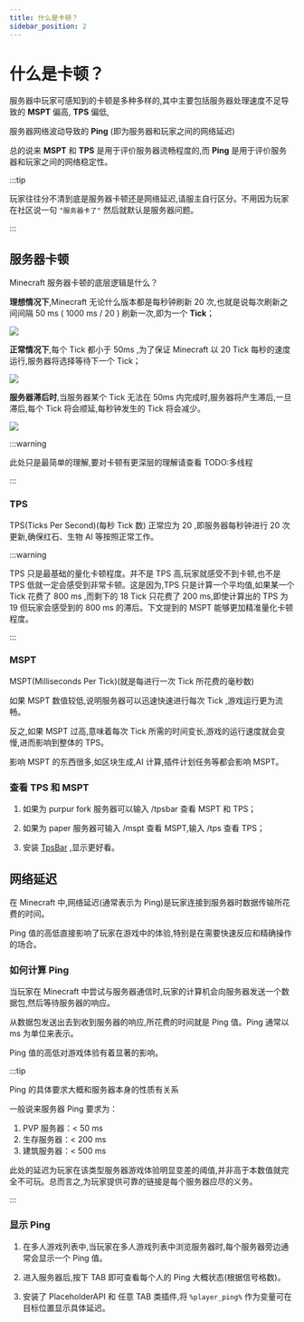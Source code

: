 ```yaml
---
title: 什么是卡顿？
sidebar_position: 2
---
```


# 什么是卡顿？

服务器中玩家可感知到的卡顿是多种多样的,其中主要包括服务器处理速度不足导致的 **MSPT** 偏高, **TPS** 偏低,

服务器网络波动导致的 **Ping** (即为服务器和玩家之间的网络延迟)

总的说来 **MSPT** 和 **TPS** 是用于评价服务器流畅程度的,而 **Ping** 是用于评价服务器和玩家之间的网络稳定性。

:::tip

玩家往往分不清到底是服务器卡顿还是网络延迟,请服主自行区分。不用因为玩家在社区说一句 `"服务器卡了"` 然后就默认是服务器问题。

:::

## 服务器卡顿

Minecraft 服务器卡顿的底层逻辑是什么？

**理想情况下**,Minecraft 无论什么版本都是每秒钟刷新 20 次,也就是说每次刷新之间间隔 50 ms ( 1000 ms / 20 ) 刷新一次,即为一个 **Tick**；

![](https://spark.lucko.me/docs/assets/images/ticks-lagging-0bec1e4f565281af7a643f94222df521.png)

**正常情况下**,每个 Tick 都小于 50ms ,为了保证 Minecraft 以 20 Tick 每秒的速度运行,服务器将选择等待下一个 Tick；

![](https://spark.lucko.me/docs/assets/images/ticks-with-sleeping-3b944bf10f5a21b16d1454f2d7fee434.png)

**服务器滞后时**,当服务器某个 Tick 无法在 50ms 内完成时,服务器将产生滞后,一旦滞后,每个 Tick 将会顺延,每秒钟发生的 Tick 将会减少。

![](https://spark.lucko.me/docs/assets/images/ticks-lagging-0bec1e4f565281af7a643f94222df521.png)

:::warning

此处只是最简单的理解,要对卡顿有更深层的理解请查看 TODO:多线程

:::

### TPS

TPS(Ticks Per Second)(每秒 Tick 数) 正常应为 20 ,即服务器每秒钟进行 20 次更新,确保红石、生物 AI 等按照正常工作。

:::warning

TPS 只是最基础的量化卡顿程度。并不是 TPS 高,玩家就感受不到卡顿,也不是 TPS 低就一定会感受到非常卡顿。这是因为,TPS 只是计算一个平均值,如果某一个 Tick 花费了 800 ms ,而剩下的 18 Tick 只花费了 200 ms,即使计算出的 TPS 为 19 但玩家会感受到的 800 ms 的滞后。下文提到的 MSPT 能够更加精准量化卡顿程度。

:::

### MSPT

MSPT(Milliseconds Per Tick)(就是每进行一次 Tick 所花费的毫秒数)

如果 MSPT 数值较低,说明服务器可以迅速快速进行每次 Tick ,游戏运行更为流畅。

反之,如果 MSPT 过高,意味着每次 Tick 所需的时间变长,游戏的运行速度就会变慢,进而影响到整体的 TPS。

影响 MSPT 的东西很多,如区块生成,AI 计算,插件计划任务等都会影响 MSPT。

### 查看 TPS 和 MSPT

1. 如果为 purpur fork 服务器可以输入 /tpsbar 查看 MSPT 和 TPS；

2. 如果为 paper 服务器可输入 /mspt 查看 MSPT,输入 /tps 查看 TPS；

3. 安装 [TpsBar](https://hangar.papermc.io/jmp/TabTPS) ,显示更好看。

## 网络延迟

在 Minecraft 中,网络延迟(通常表示为 Ping)是玩家连接到服务器时数据传输所花费的时间。

Ping 值的高低直接影响了玩家在游戏中的体验,特别是在需要快速反应和精确操作的场合。

### 如何计算 Ping

当玩家在 Minecraft 中尝试与服务器通信时,玩家的计算机会向服务器发送一个数据包,然后等待服务器的响应。

从数据包发送出去到收到服务器的响应,所花费的时间就是 Ping 值。Ping 通常以 ms 为单位来表示。

Ping 值的高低对游戏体验有着显著的影响。

:::tip

Ping 的具体要求大概和服务器本身的性质有关系

一般说来服务器 Ping 要求为：

1. PVP 服务器：< 50 ms
2. 生存服务器：< 200 ms
3. 建筑服务器：< 500 ms

此处的延迟为玩家在该类型服务器游戏体验明显变差的阈值,并非高于本数值就完全不可玩。总而言之,为玩家提供可靠的链接是每个服务器应尽的义务。

:::

### 显示 Ping

1. 在多人游戏列表中,当玩家在多人游戏列表中浏览服务器时,每个服务器旁边通常会显示一个 Ping 值。

2. 进入服务器后,按下 TAB 即可查看每个人的 Ping 大概状态(根据信号格数)。

3. 安装了 PlaceholderAPI 和 任意 TAB 类插件,将 `%player_ping%` 作为变量可在目标位置显示具体延迟。
